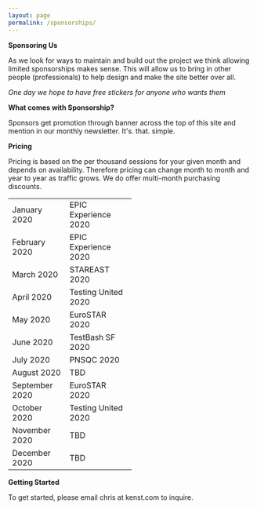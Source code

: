 ```yaml
---
layout: page
permalink: /sponsorships/
---
```


**Sponsoring Us**

As we look for ways to maintain and build out the project we think allowing limited sponsorships makes sense. This will allow us to bring in other people (professionals) to help design and make the site better over all.

_One day we hope to have free stickers for anyone who wants them_

**What comes with Sponsorship?**

Sponsors get promotion through banner across the top of this site and mention in our monthly newsletter. It's. that. simple.

**Pricing**

Pricing is based on the per thousand sessions for your given month and depends on availability. Therefore pricing can change month to month and year to year as traffic grows. We do offer multi-month purchasing discounts.

<table style="width:50%" align="center">
  <tr>
    <td>January 2020</td>
    <td>EPIC Experience 2020</td>
  </tr>
  <tr>
    <td>February 2020</td>
    <td>EPIC Experience 2020</td>
  </tr>
  <tr>
    <td>March 2020</td>
    <td>STAREAST 2020</td>
  </tr>
  <tr>
    <td>April 2020</td>
    <td>Testing United 2020</td>
  </tr>
  <tr>
    <td>May 2020</td>
    <td>EuroSTAR 2020</td>
  </tr>
  <tr>
    <td>June 2020</td>
    <td>TestBash SF 2020</td>
  </tr>
  <tr>
    <td>July 2020</td>
    <td>PNSQC 2020</td>
  </tr>
  <tr>
    <td>August 2020</td>
    <td>TBD</td>
  </tr>
  <tr>
    <td>September 2020</td>
    <td>EuroSTAR 2020</td>
  </tr>
  <tr>
    <td>October 2020</td>
    <td>Testing United 2020</td>
  </tr>
  <tr>
    <td>November 2020</td>
    <td>TBD</td>
  </tr>
  <tr>
    <td>December 2020</td>
    <td>TBD</td>
  </tr>
</table>


**Getting Started**

To get started, please email chris at kenst.com to inquire.
